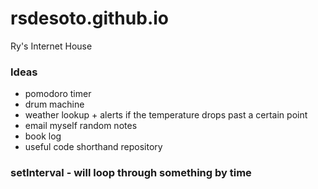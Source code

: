 # rsdesoto.github.io

Ry's Internet House

### Ideas 
* pomodoro timer 
* drum machine
* weather lookup + alerts if the temperature drops past a certain point
* email myself random notes 
* book log
* useful code shorthand repository 



### setInterval - will loop through something by time

